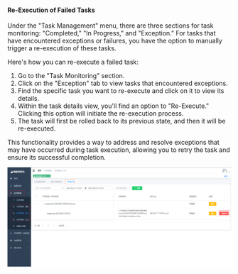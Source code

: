
#### Re-Execution of Failed Tasks

Under the "Task Management" menu, there are three sections for task monitoring: "Completed," "In Progress," and "Exception." For tasks that have encountered exceptions or failures, you have the option to manually trigger a re-execution of these tasks.

Here's how you can re-execute a failed task:

1. Go to the "Task Monitoring" section.
2. Click on the "Exception" tab to view tasks that encountered exceptions.
3. Find the specific task you want to re-execute and click on it to view its details.
4. Within the task details view, you'll find an option to "Re-Execute." Clicking this option will initiate the re-execution process.
5. The task will first be rolled back to its previous state, and then it will be re-executed.

This functionality provides a way to address and resolve exceptions that may have occurred during task execution, allowing you to retry the task and ensure its successful completion.

![image-20230621151925489](../../images/whalealDataImages/image-20230621151925489.png)
